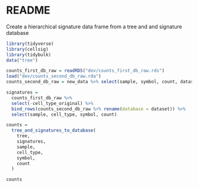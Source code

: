 README
================

Create a hierarchical signature data frame from a tree and and signature
database

``` r
library(tidyverse)
library(cellsig)
library(tidybulk)
data("tree")

counts_first_db_raw = readRDS("dev/counts_first_db_raw.rds")
load("dev/counts_second_db_raw.rda")
counts_second_db_raw = new_data %>% select(sample, symbol, count, dataset, cell_type)

signatures = 
  counts_first_db_raw %>%
  select(-cell_type_original) %>%
  bind_rows(counts_second_db_raw %>% rename(database = dataset)) %>% 
  select(sample, cell_type, symbol, count)

counts = 
  tree_and_signatures_to_database(
    tree,
    signatures,
    sample,
    cell_type,
    symbol, 
    count
  )

counts
```
